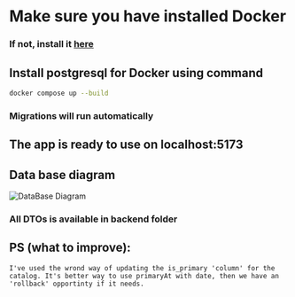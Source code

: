 # Make sure you have installed Docker

### If not, install it [here](https://docs.docker.com/get-docker/)

## Install postgresql for Docker using command

```bash
docker compose up --build
```

### Migrations will run automatically

## The app is ready to use on localhost:5173

## Data base diagram

![DataBase Diagram](['./db-diagram.png'](https://github.com/firefighter-19/syte-test/blob/master/db-diagram.png?raw=true))

### All DTOs is available in backend folder


## PS (what to improve):

```I've used the wrond way of updating the is_primary 'column' for the catalog. It's better way to use primaryAt with date, then we have an 'rollback' opportinty if it needs.```
